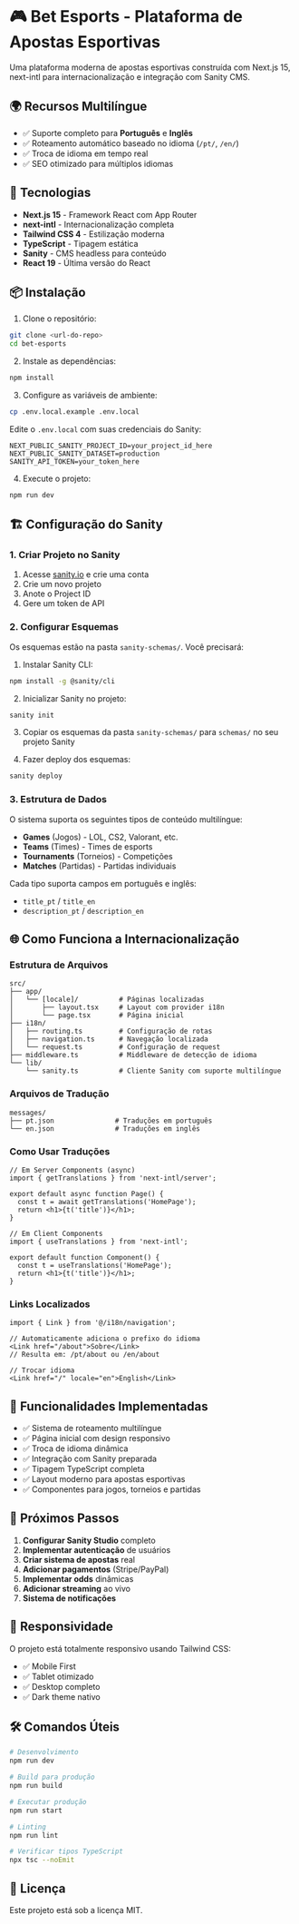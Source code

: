 # 🎮 Bet Esports - Plataforma de Apostas Esportivas

Uma plataforma moderna de apostas esportivas construída com Next.js 15, next-intl para internacionalização e integração com Sanity CMS.

## 🌍 Recursos Multilíngue

- ✅ Suporte completo para **Português** e **Inglês**
- ✅ Roteamento automático baseado no idioma (`/pt/`, `/en/`)
- ✅ Troca de idioma em tempo real
- ✅ SEO otimizado para múltiplos idiomas

## 🚀 Tecnologias

- **Next.js 15** - Framework React com App Router
- **next-intl** - Internacionalização completa
- **Tailwind CSS 4** - Estilização moderna
- **TypeScript** - Tipagem estática
- **Sanity** - CMS headless para conteúdo
- **React 19** - Última versão do React

## 📦 Instalação

1. Clone o repositório:
```bash
git clone <url-do-repo>
cd bet-esports
```

2. Instale as dependências:
```bash
npm install
```

3. Configure as variáveis de ambiente:
```bash
cp .env.local.example .env.local
```

Edite o `.env.local` com suas credenciais do Sanity:
```env
NEXT_PUBLIC_SANITY_PROJECT_ID=your_project_id_here
NEXT_PUBLIC_SANITY_DATASET=production
SANITY_API_TOKEN=your_token_here
```

4. Execute o projeto:
```bash
npm run dev
```

## 🏗️ Configuração do Sanity

### 1. Criar Projeto no Sanity

1. Acesse [sanity.io](https://sanity.io) e crie uma conta
2. Crie um novo projeto
3. Anote o Project ID
4. Gere um token de API

### 2. Configurar Esquemas

Os esquemas estão na pasta `sanity-schemas/`. Você precisará:

1. Instalar Sanity CLI:
```bash
npm install -g @sanity/cli
```

2. Inicializar Sanity no projeto:
```bash
sanity init
```

3. Copiar os esquemas da pasta `sanity-schemas/` para `schemas/` no seu projeto Sanity

4. Fazer deploy dos esquemas:
```bash
sanity deploy
```

### 3. Estrutura de Dados

O sistema suporta os seguintes tipos de conteúdo multilíngue:

- **Games** (Jogos) - LOL, CS2, Valorant, etc.
- **Teams** (Times) - Times de esports
- **Tournaments** (Torneios) - Competições
- **Matches** (Partidas) - Partidas individuais

Cada tipo suporta campos em português e inglês:
- `title_pt` / `title_en`
- `description_pt` / `description_en`

## 🌐 Como Funciona a Internacionalização

### Estrutura de Arquivos
```
src/
├── app/
│   └── [locale]/          # Páginas localizadas
│       ├── layout.tsx     # Layout com provider i18n
│       └── page.tsx       # Página inicial
├── i18n/
│   ├── routing.ts         # Configuração de rotas
│   ├── navigation.ts      # Navegação localizada
│   └── request.ts         # Configuração de request
├── middleware.ts          # Middleware de detecção de idioma
└── lib/
    └── sanity.ts          # Cliente Sanity com suporte multilíngue
```

### Arquivos de Tradução
```
messages/
├── pt.json               # Traduções em português
└── en.json               # Traduções em inglês
```

### Como Usar Traduções

```tsx
// Em Server Components (async)
import { getTranslations } from 'next-intl/server';

export default async function Page() {
  const t = await getTranslations('HomePage');
  return <h1>{t('title')}</h1>;
}

// Em Client Components  
import { useTranslations } from 'next-intl';

export default function Component() {
  const t = useTranslations('HomePage');
  return <h1>{t('title')}</h1>;
}
```

### Links Localizados

```tsx
import { Link } from '@/i18n/navigation';

// Automaticamente adiciona o prefixo do idioma
<Link href="/about">Sobre</Link>
// Resulta em: /pt/about ou /en/about

// Trocar idioma
<Link href="/" locale="en">English</Link>
```

## 🎯 Funcionalidades Implementadas

- ✅ Sistema de roteamento multilíngue
- ✅ Página inicial com design responsivo
- ✅ Troca de idioma dinâmica
- ✅ Integração com Sanity preparada
- ✅ Tipagem TypeScript completa
- ✅ Layout moderno para apostas esportivas
- ✅ Componentes para jogos, torneios e partidas

## 🔄 Próximos Passos

1. **Configurar Sanity Studio** completo
2. **Implementar autenticação** de usuários
3. **Criar sistema de apostas** real
4. **Adicionar pagamentos** (Stripe/PayPal)
5. **Implementar odds** dinâmicas
6. **Adicionar streaming** ao vivo
7. **Sistema de notificações**

## 📱 Responsividade

O projeto está totalmente responsivo usando Tailwind CSS:
- ✅ Mobile First
- ✅ Tablet otimizado  
- ✅ Desktop completo
- ✅ Dark theme nativo

## 🛠️ Comandos Úteis

```bash
# Desenvolvimento
npm run dev

# Build para produção
npm run build

# Executar produção
npm run start

# Linting
npm run lint

# Verificar tipos TypeScript
npx tsc --noEmit
```

## 📄 Licença

Este projeto está sob a licença MIT.
